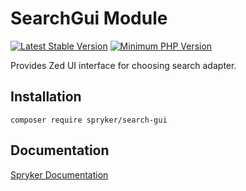 # SearchGui Module
[![Latest Stable Version](https://poser.pugx.org/spryker/search-gui/v/stable.svg)](https://packagist.org/packages/spryker/search-gui)
[![Minimum PHP Version](https://img.shields.io/badge/php-%3E%3D%207.3-8892BF.svg)](https://php.net/)

Provides Zed UI interface for choosing search adapter.

## Installation

```
composer require spryker/search-gui
```

## Documentation

[Spryker Documentation](https://academy.spryker.com/developing_with_spryker/module_guide/modules.html)
